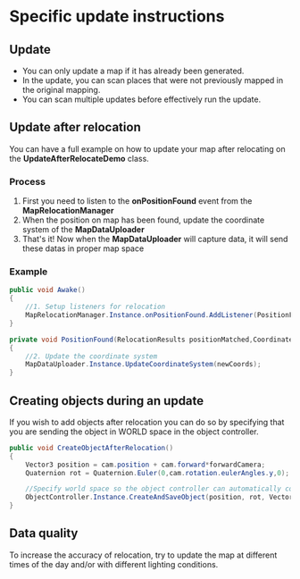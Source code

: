 # Specific update instructions

## Update
- You can only update a map if it has already been generated.
- In the update, you can scan places that were not previously mapped in the original mapping.
- You can scan multiple updates before effectively run the update.

## Update after relocation
You can have a full example on how to update your map after relocating on the **UpdateAfterRelocateDemo** class.

### Process
1. First you need to listen to the __onPositionFound__ event from the **MapRelocationManager**
2. When the position on map has been found, update the coordinate system of the **MapDataUploader**
3. That's it! Now when the **MapDataUploader** will capture data, it will send these datas in proper map space

### Example
```cs
public void Awake()
{
    //1. Setup listeners for relocation    
    MapRelocationManager.Instance.onPositionFound.AddListener(PositionFound);
}

private void PositionFound(RelocationResults positionMatched,CoordinateSystem newCoords)
{        
    //2. Update the coordinate system   
    MapDataUploader.Instance.UpdateCoordinateSystem(newCoords);    
}
```

## Creating objects during an update
If you wish to add objects after relocation you can do so by specifying that you are sending the object in WORLD space in the object controller.
```cs
public void CreateObjectAfterRelocation()
{
    Vector3 position = cam.position + cam.forward*forwardCamera;
    Quaternion rot = Quaternion.Euler(0,cam.rotation.eulerAngles.y,0);

    //Specify world space so the object controller can automatically convert into map space when sending datas to API
    ObjectController.Instance.CreateAndSaveObject(position, rot, Vector3.one, currentSession, selectedBundle, currentParent, ObjectController.CreationSpace.World);
}
```


## Data quality
To increase the accuracy of relocation, try to update the map at different times of the day and/or with different lighting conditions.
